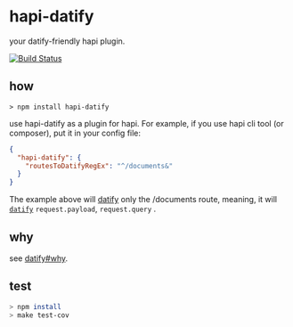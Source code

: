 hapi-datify
===========

your datify-friendly hapi plugin.

[![Build Status](https://travis-ci.org/iamdoron/hapi-datify.png?branch=master)](https://travis-ci.org/iamdoron/hapi-datify)
## how

`> npm install hapi-datify`

use hapi-datify as a plugin for hapi. For example, if you use hapi cli tool (or composer), put it in your config file:

```json
{
  "hapi-datify": {
    "routesToDatifyRegEx": "^/documents&"
  }
}
```
The example above will [datify](https://npmjs.org/package/datify) only the /documents route, meaning, it will [`datify`](https://npmjs.org/package/datify) `request.payload`, `request.query` .

## why
see [datify#why](https://github.com/iamdoron/datify#why).

## test
```sh
> npm install
> make test-cov
```
